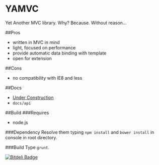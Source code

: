 YAMVC
=============
Yet Another MVC library. Why? Because. Without reason...

##Pros
* written in MVC in mind
* light, focused on performance
* provide automatic data binding with template
* open for extension

##Cons
* no compatibility with IE8 and less

##Docs
* [Under Construction](http://devjseu.github.io/YAMVC.html "Under Construction")
* `docs/api`

##Build
###Requires
* node.js

###Dependency
Resolve them typing `npm install` and `bower install` in console in root directory.

###Build
Type `grunt`.

[![Bitdeli Badge](https://d2weczhvl823v0.cloudfront.net/devjseu/yamvc/trend.png)](https://bitdeli.com/free "Bitdeli Badge")

